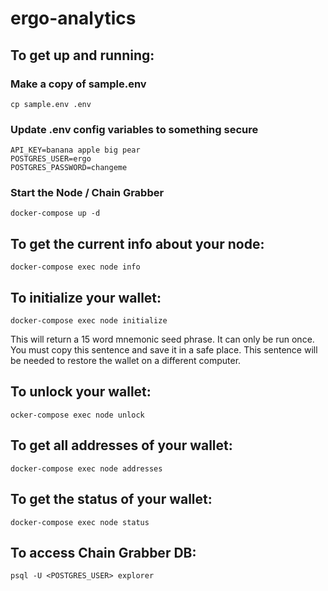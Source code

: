 # ergo-analytics

## To get up and running:

### Make a copy of sample.env
```
cp sample.env .env
```

### Update .env config variables to something secure
```
API_KEY=banana apple big pear
POSTGRES_USER=ergo
POSTGRES_PASSWORD=changeme
```

### Start the Node / Chain Grabber
```
docker-compose up -d
``` 

## To get the current info about your node:
```
docker-compose exec node info
```

## To initialize your wallet:
```
docker-compose exec node initialize
```

This will return a 15 word mnemonic seed phrase. It can only be run once.  You must copy this sentence and save it in a safe place. This sentence will be needed to restore the wallet on a different computer.

## To unlock your wallet:
```
ocker-compose exec node unlock
```

## To get all addresses of your wallet:
```
docker-compose exec node addresses
```

## To get the status of your wallet:
```
docker-compose exec node status
```

## To access Chain Grabber DB:
```
psql -U <POSTGRES_USER> explorer
```


